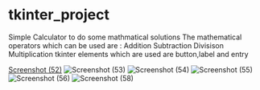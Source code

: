 # tkinter_project
Simple Calculator to do some mathmatical solutions
The mathematical operators which can be used are :
Addition
Subtraction
Divisison
Multiplication
tkinter elements which are used are button,label and entry


[Screenshot (52)](https://user-images.githubusercontent.com/78782776/115899427-74f54e00-a47e-11eb-9d85-04fdbf23649c.png)
![Screenshot (53)](https://user-images.githubusercontent.com/78782776/115899452-7b83c580-a47e-11eb-8c55-2315fffbf3f8.png)
![Screenshot (54)](https://user-images.githubusercontent.com/78782776/115899467-7e7eb600-a47e-11eb-95d9-396649c50958.png)
![Screenshot (55)](https://user-images.githubusercontent.com/78782776/115899526-8dfdff00-a47e-11eb-83b9-a1a3053add69.png)
![Screenshot (56)](https://user-images.githubusercontent.com/78782776/115899543-935b4980-a47e-11eb-9762-ddcd5ab1d08a.png)
![Screenshot (58)](https://user-images.githubusercontent.com/78782776/115900128-504da600-a47f-11eb-862c-65bb62b385a8.png)
